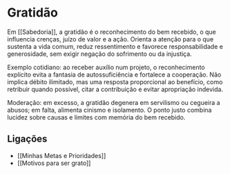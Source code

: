 # Gratidão

Em [[Sabedoria]], a gratidão é o reconhecimento do bem recebido, o que influencia crenças, juízo de valor e a ação. Orienta a atenção para o que sustenta a vida comum, reduz ressentimento e favorece responsabilidade e generosidade, sem exigir negação do sofrimento ou da injustiça.

Exemplo cotidiano: ao receber auxílio num projeto, o reconhecimento explícito evita a fantasia de autossuficiência e fortalece a cooperação. Não implica débito ilimitado, mas uma resposta proporcional ao benefício, como retribuir quando possível, citar a contribuição e evitar apropriação indevida.

Moderação: em excesso, a gratidão degenera em servilismo ou cegueira a abusos; em falta, alimenta cinismo e isolamento. O ponto justo combina lucidez sobre causas e limites com memória do bem recebido.

## Ligações
* [[Minhas Metas e Prioridades]]
* [[Motivos para ser grato]]
